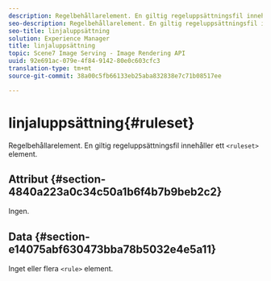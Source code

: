 ```yaml
---
description: Regelbehållarelement. En giltig regeluppsättningsfil innehåller ett <ruleset>-element.
seo-description: Regelbehållarelement. En giltig regeluppsättningsfil innehåller ett <ruleset>-element.
seo-title: linjaluppsättning
solution: Experience Manager
title: linjaluppsättning
topic: Scene7 Image Serving - Image Rendering API
uuid: 92e691ac-079e-4f84-9142-80e0c603cfc3
translation-type: tm+mt
source-git-commit: 38a00c5fb66133eb25aba832838e7c71b08517ee

---
```



# linjaluppsättning{#ruleset}

Regelbehållarelement. En giltig regeluppsättningsfil innehåller ett `<ruleset>` element.

## Attribut {#section-4840a223a0c34c50a1b6f4b7b9beb2c2}

Ingen.

## Data {#section-e14075abf630473bba78b5032e4e5a11}

Inget eller flera `<rule>` element.
